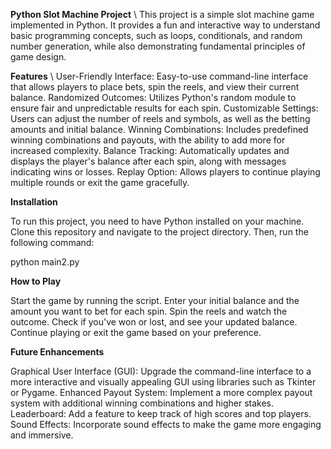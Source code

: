 **Python Slot Machine Project**
\\
This project is a simple slot machine game implemented in Python. It provides a fun and interactive way to understand basic programming concepts, such as loops, conditionals, and random number generation, while also demonstrating fundamental principles of game design.

**Features**
\\
User-Friendly Interface: Easy-to-use command-line interface that allows players to place bets, spin the reels, and view their current balance.
Randomized Outcomes: Utilizes Python's random module to ensure fair and unpredictable results for each spin.
Customizable Settings: Users can adjust the number of reels and symbols, as well as the betting amounts and initial balance.
Winning Combinations: Includes predefined winning combinations and payouts, with the ability to add more for increased complexity.
Balance Tracking: Automatically updates and displays the player's balance after each spin, along with messages indicating wins or losses.
Replay Option: Allows players to continue playing multiple rounds or exit the game gracefully.


**Installation**

To run this project, you need to have Python installed on your machine. Clone this repository and navigate to the project directory. Then, run the following command:

python main2.py


**How to Play**

Start the game by running the script.
Enter your initial balance and the amount you want to bet for each spin.
Spin the reels and watch the outcome.
Check if you've won or lost, and see your updated balance.
Continue playing or exit the game based on your preference.


**Future Enhancements**

Graphical User Interface (GUI): Upgrade the command-line interface to a more interactive and visually appealing GUI using libraries such as Tkinter or Pygame.
Enhanced Payout System: Implement a more complex payout system with additional winning combinations and higher stakes.
Leaderboard: Add a feature to keep track of high scores and top players.
Sound Effects: Incorporate sound effects to make the game more engaging and immersive.
